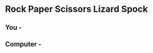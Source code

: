 <!DOCTYPE html>
<html lang="en">
<head>
    <meta charset="UTF-8">
    <meta name="viewport" content="width=device-width, initial-scale=1.0">
    <title>Spock Rock Game</title>
    <link rel="icon" type="image/png" href="favicon.png">
    <link rel="stylesheet" href="https://cdnjs.cloudflare.com/ajax/libs/font-awesome/5.10.2/css/all.min.css"/>
    <link rel="stylesheet" href="style.css">
</head>
<body>
    <div class="game-container">
        <!-- Header -->
        <div class="header">
            <h1>Rock Paper Scissors Lizard Spock</h1>
        </div>
        <!-- Player Container -->
        <div class="player-container" id="player">
            <h2>You - <span id="playerScore"></span><span class="choice" id="playerChoice"></span></h2>
            <i class="far fa-hand-rock" title="Rock" id="playerRock" onclick="select('rock')"></i>
            <i class="far fa-hand-paper" title="Paper" id="playerPaper" onclick="select('paper')"></i>
            <i class="far fa-hand-scissors" title="Scissors" id="playerScissors" onclick="select('scissors')"></i>
            <i class="far fa-hand-lizard" title="Lizard" id="playerLizard" onclick="select('lizard')"></i>
            <i class="far fa-hand-spock" title="Spock" id="playerSpock" onclick="select('spock')"></i>
        </div>
        <!-- Computer Container -->
        <div class="player-container" id="computer">
            <h2>Computer - <span id="computerScore"></span><span class="choice" id="computerChoice"></span></h2>
            <i class="far fa-hand-rock" title="Rock" id="computerRock"></i>
            <i class="far fa-hand-paper" title="Paper" id="computerPaper"></i>
            <i class="far fa-hand-scissors" title="Scissors" id="computerScissors"></i>
            <i class="far fa-hand-lizard" title="Lizard" id="computerLizard"></i>
            <i class="far fa-hand-spock" title="Spock" id="computerSpock"></i>
        </div>
        <!-- Reset Icon -->
        <i class="fas fa-sync-alt reset-icon" title="Reset" onclick="resetAll()"></i>
        <!-- Results Text -->
        <div class="result-container">
            <h3 class="result-text" id="resultText"></h3>
        </div>
    </div>
    <!-- Script -->
    <script src="script.js" type="module"></script>
</body>
</html>
